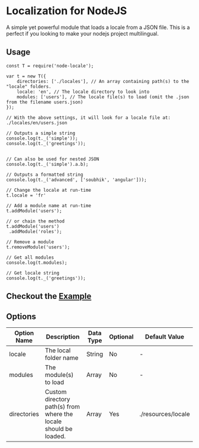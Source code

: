 # Localization for NodeJS

A simple yet powerful module that loads a locale from a JSON file. This is a perfect if you looking to make your nodejs project multilingual.

## Usage

```
const T = require('node-locale');

var t = new T({
    directories: ['./locales'], // An array containing path(s) to the "locale" folders.
    locale: 'en', // The locale directory to look into
    modules: ['users'], // The locale file(s) to load (omit the .json from the filename users.json)
});

// With the above settings, it will look for a locale file at: ./locales/en/users.json

// Outputs a simple string
console.log(t._('simple'));
console.log(t._('greetings'));


// Can also be used for nested JSON
console.log(t._('simple').a.b);

// Outputs a formatted string
console.log(t._('advanced', ['soubhik', 'angular']));

// Change the locale at run-time
t.locale = 'fr'

// Add a module name at run-time
t.addModule('users');

// or chain the method
t.addModule('users')
 .addModule('roles');

// Remove a module
t.removeModule('users');

// Get all modules
console.log(t.modules);

// Get locale string
console.log(t._('greetings'));
```

## Checkout the [Example](https://github.com/soubhikchatterjee/node-locale/tree/master/example)

## Options

| Option Name | Description                                                      | Data Type | Optional | Default Value      |
| ----------- | ---------------------------------------------------------------- | --------- | -------- | ------------------ |
| locale      | The local folder name                                            | String    | No       | -                  |
| modules     | The module(s) to load                                            | Array     | No       | -                  |
| directories | Custom directory path(s) from where the locale should be loaded. | Array     | Yes      | ./resources/locale |
